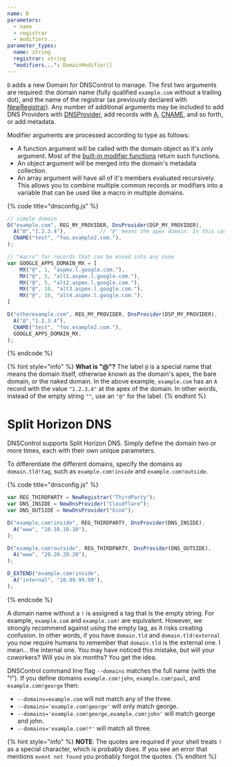 ```yaml
---
name: D
parameters:
  - name
  - registrar
  - modifiers...
parameter_types:
  name: string
  registrar: string
  "modifiers...": DomainModifier[]
---
```


`D` adds a new Domain for DNSControl to manage. The first two arguments are required: the domain name (fully qualified `example.com` without a trailing dot), and the
name of the registrar (as previously declared with [NewRegistrar](NewRegistrar.md)). Any number of additional arguments may be included to add DNS Providers with [DNSProvider](NewDnsProvider.md),
add records with [A](../domain-modifiers/A.md), [CNAME](../domain-modifiers/CNAME.md), and so forth, or add metadata.

Modifier arguments are processed according to type as follows:

- A function argument will be called with the domain object as it's only argument. Most of the [built-in modifier functions](https://docs.dnscontrol.org/language-reference/domain-modifiers) return such functions.
- An object argument will be merged into the domain's metadata collection.
- An array argument will have all of it's members evaluated recursively. This allows you to combine multiple common records or modifiers into a variable that can
   be used like a macro in multiple domains.

{% code title="dnsconfig.js" %}
```javascript
// simple domain
D("example.com", REG_MY_PROVIDER, DnsProvider(DSP_MY_PROVIDER),
  A("@","1.2.3.4"),           // "@" means the apex domain. In this case, "example.com" itself.
  CNAME("test", "foo.example2.com."),
);

// "macro" for records that can be mixed into any zone
var GOOGLE_APPS_DOMAIN_MX = [
    MX("@", 1, "aspmx.l.google.com."),
    MX("@", 5, "alt1.aspmx.l.google.com."),
    MX("@", 5, "alt2.aspmx.l.google.com."),
    MX("@", 10, "alt3.aspmx.l.google.com."),
    MX("@", 10, "alt4.aspmx.l.google.com."),
]

D("otherexample.com", REG_MY_PROVIDER, DnsProvider(DSP_MY_PROVIDER),
  A("@","1.2.3.4"),
  CNAME("test", "foo.example2.com."),
  GOOGLE_APPS_DOMAIN_MX,
);
```
{% endcode %}

{% hint style="info" %}
**What is "@"?** The label `@` is a special name that means the domain itself,
otherwise known as the domain's apex, the bare domain, or the naked domain.  In
the above example, `example.com` has an `A` record with the value `"1.2.3.4"`
at the apex of the domain. In other words, instead of the empty string `""`,
use an `"@"` for the label.
{% endhint %}

# Split Horizon DNS

DNSControl supports Split Horizon DNS. Simply
define the domain two or more times, each with
their own unique parameters.

To differentiate the different domains, specify the domains as
`domain.tld!tag`, such as `example.com!inside` and
`example.com!outside`.

{% code title="dnsconfig.js" %}
```javascript
var REG_THIRDPARTY = NewRegistrar("ThirdParty");
var DNS_INSIDE = NewDnsProvider("Cloudflare");
var DNS_OUTSIDE = NewDnsProvider("bind");

D("example.com!inside", REG_THIRDPARTY, DnsProvider(DNS_INSIDE),
  A("www", "10.10.10.10"),
);

D("example.com!outside", REG_THIRDPARTY, DnsProvider(DNS_OUTSIDE),
  A("www", "20.20.20.20"),
);

D_EXTEND("example.com!inside",
  A("internal", "10.99.99.99"),
);
```
{% endcode %}

A domain name without a `!` is assigned a tag that is the empty
string. For example, `example.com` and `example.com!` are equivalent.
However, we strongly recommend against using the empty tag, as it
risks creating confusion.  In other words, if you have `domain.tld`
and `domain.tld!external` you now require humans to remember that
`domain.tld` is the external one.  I mean... the internal one.  You
may have noticed this mistake, but will your coworkers?  Will you in
six months? You get the idea.

DNSControl command line flag `--domains` matches the full name (with the "!").  If you
define domains `example.com!john`, `example.com!paul`, and `example.com!george` then:

* `--domains=example.com` will not match any of the three.
* `--domains='example.com!george'` will only match george.
* `--domains='example.com!george,example.com!john'` will match george and john.
* `--domains='example.com!*'` will match all three.

{% hint style="info" %}
**NOTE**: The quotes are required if your shell treats `!` as a special
character, which is probably does.  If you see an error that mentions
`event not found` you probably forgot the quotes.
{% endhint %}
